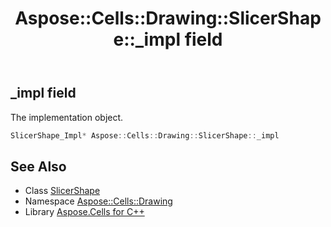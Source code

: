 ﻿---
title: Aspose::Cells::Drawing::SlicerShape::_impl field
linktitle: _impl
second_title: Aspose.Cells for C++ API Reference
description: 'Aspose::Cells::Drawing::SlicerShape::_impl field. The implementation object in C++.'
type: docs
weight: 600
url: /cpp/aspose.cells.drawing/slicershape/_impl/
---
## _impl field


The implementation object.

```cpp
SlicerShape_Impl* Aspose::Cells::Drawing::SlicerShape::_impl
```

## See Also

* Class [SlicerShape](../)
* Namespace [Aspose::Cells::Drawing](../../)
* Library [Aspose.Cells for C++](../../../)
